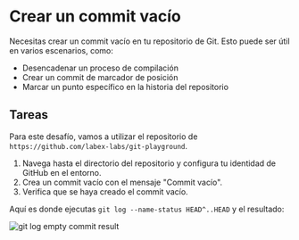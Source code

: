 # Crear un commit vacío

Necesitas crear un commit vacío en tu repositorio de Git. Esto puede ser útil en varios escenarios, como:

- Desencadenar un proceso de compilación
- Crear un commit de marcador de posición
- Marcar un punto específico en la historia del repositorio

## Tareas

Para este desafío, vamos a utilizar el repositorio de `https://github.com/labex-labs/git-playground`.

1. Navega hasta el directorio del repositorio y configura tu identidad de GitHub en el entorno.
2. Crea un commit vacío con el mensaje "Commit vacío".
3. Verifica que se haya creado el commit vacío.

Aquí es donde ejecutas `git log --name-status HEAD^..HEAD` y el resultado:

![git log empty commit result](../assets/challenge-create-empty-commit-step1-1.png)

